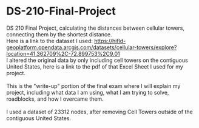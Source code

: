 # DS-210-Final-Project
DS 210 Final Project, calculating the distances between cellular towers, connecting them by the shortest distance.
<br>
Here is a link to the dataset I used: https://hifld-geoplatform.opendata.arcgis.com/datasets/cellular-towers/explore?location=41.362709%2C-72.899753%2C9.01
<br>
I altered the original data by only including cell towers on the contiguous United States, here is a link to the pdf of that Excel Sheet I used for my project.
<br> <br>
This is the "write-up" portion of the final exam where I will explain my project, including what data I am using, what I am trying to solve, roadblocks, and how I overcame them.
<br> <br>
I used a dataset of 23312 nodes, after removing Cell Towers outside of the contiguous United States.
